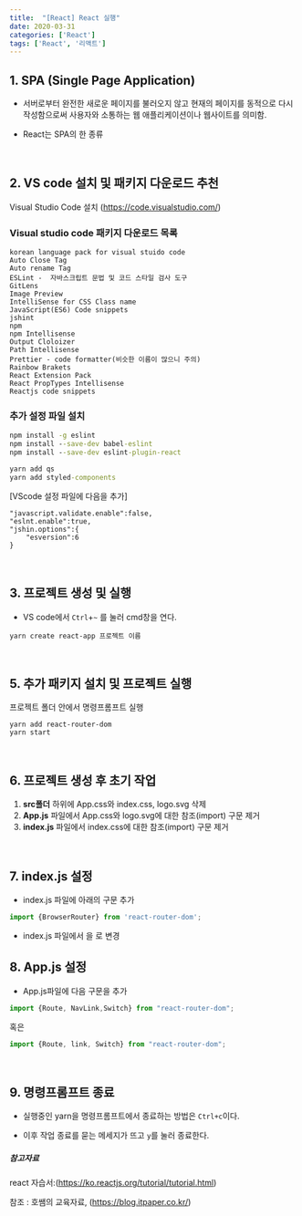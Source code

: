 ```yaml
---
title:  "[React] React 실행"
date: 2020-03-31
categories: ['React']
tags: ['React', '리액트']
---
```


## 1. SPA (Single Page Application)

- 서버로부터 완전한 새로운 페이지를 불러오지 않고 현재의 페이지를 동적으로 다시 작성함으로써 사용자와 소통하는 웹 애플리케이션이나 웹사이트를 의미함.

- React는 SPA의 한 종류
<br>

## 2. VS code 설치 및 패키지 다운로드 추천

Visual Studio Code 설치 (https://code.visualstudio.com/)

### Visual studio code 패키지 다운로드 목록

```
korean language pack for visual stuido code
Auto Close Tag
Auto rename Tag
ESLint -  자바스크립트 문법 및 코드 스타일 검사 도구
GitLens
Image Preview
IntelliSense for CSS Class name
JavaScript(ES6) Code snippets
jshint
npm
npm Intellisense
Output Cloloizer
Path Intellisense
Prettier - code formatter(비슷한 이름이 많으니 주의)
Rainbow Brakets
React Extension Pack
React PropTypes Intellisense
Reactjs code snippets
```

### 추가 설정 파일 설치

```cmd
npm install -g eslint
npm install --save-dev babel-eslint
npm install --save-dev eslint-plugin-react

yarn add qs
yarn add styled-components
```

[VScode 설정 파일에 다음을 추가]

```
"javascript.validate.enable":false,
"eslnt.enable":true,
"jshin.options":{
	"esversion":6
}
```
<br>

## 3. 프로젝트 생성 및 실행

- VS code에서 `Ctrl`+`~` 를 눌러 cmd창을 연다.

```shell
yarn create react-app 프로젝트 이름
```
<br>

## 5. 추가 패키지 설치 및 프로젝트 실행

프로젝트 폴더 안에서 명령프롬프트 실행

```shell
yarn add react-router-dom
yarn start
```
<br>

## 6. 프로젝트 생성 후 초기 작업

1. **src폴더** 하위에 App.css와 index.css, logo.svg 삭제
2. **App.js** 파일에서 App.css와 logo.svg에 대한 참조(import) 구문 제거
3. **index.js** 파일에서 index.css에 대한 참조(import) 구문 제거
<br>

## 7. index.js 설정

- index.js 파일에 아래의 구문 추가

```js
import {BrowserRouter} from 'react-router-dom';
```

- index.js 파일에서 <App/>을 <BrowserRouter><App/></BrowserRouter>로 변경 

## 8. App.js 설정

- App.js파일에 다음 구문을 추가

```js
import {Route, NavLink,Switch} from "react-router-dom";
```

혹은

```js
import {Route, link, Switch} from "react-router-dom";
```
<br>

## 9. 명령프롬프트 종료

- 실행중인 yarn을 명령프롬프트에서 종료하는 방법은 `Ctrl+c`이다.

- 이후 작업 종료를 묻는 메세지가 뜨고 `y`를 눌러 종료한다.


##### 참고자료

react 자습서:(https://ko.reactjs.org/tutorial/tutorial.html)


참조 : 호쌤의 교육자료, (<https://blog.itpaper.co.kr/>)